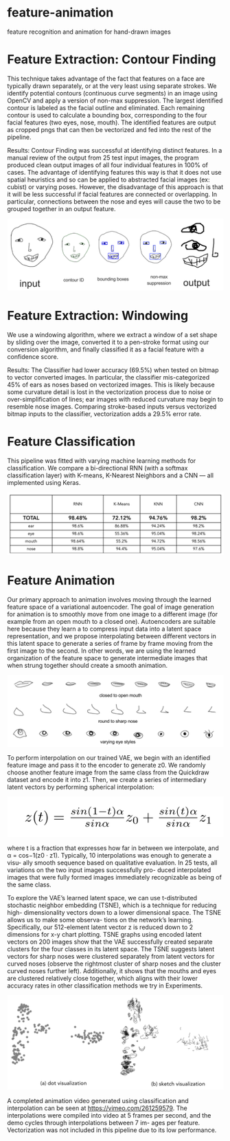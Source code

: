 # feature-animation
feature recognition and animation for hand-drawn images 

# Feature Extraction: Contour Finding

This technique takes advantage of the fact that features on a face are typically drawn separately, or at the very least using separate strokes. We identify potential contours (continuous curve segments) in an image using OpenCV and apply a version of non-max suppression. The largest identified contour is labeled as the facial outline and eliminated. Each remaining contour is used to calculate a bounding box, corresponding to the four facial features (two eyes, nose, mouth). The identified features are output as cropped pngs that can then be vectorized and fed into the rest of the pipeline. 

Results: Contour Finding was successful at identifying distinct features. In a manual review of the output from 25 test input images, the program produced clean output images of all four individual features in 100% of cases. The advantage of identifying features this way is that it does not use spatial heuristics and so can be applied to abstracted facial images (ex: cubist) or varying poses. However, the disadvantage of this approach is that it will be less successful if facial features are connected or overlapping. In particular, connections between the nose and eyes will cause the two to be grouped together in an output feature. 

![alt text](https://github.com/cynthiaxhua/feature-animation/blob/master/contour_finder.png "Contour Finder")

# Feature Extraction: Windowing

We use a windowing algorithm, where we extract a window of a set shape by sliding over the image, converted it to a pen-stroke format using our conversion algorithm, and finally classified it as a facial feature with a confidence score.

Results: The Classifier had lower accuracy (69.5%) when tested on bitmap to vector converted images. In particular, the classifier mis-categorized 45% of ears as noses based on vectorized images. This is likely because some curvature detail is lost in the vectorization process due to noise or over-simplification of lines; ear images with reduced curvature may begin to resemble nose images. Comparing stroke-based inputs versus vectorized bitmap inputs to the classifier, vectorization adds a 29.5% error rate. 

# Feature Classification

This pipeline was fitted with varying machine learning methods for classification. We compare a bi-directional RNN (with a softmax classification layer) with K-means, K-Nearest Neighbors and a CNN — all implemented using Keras.

![alt text](https://github.com/cynthiaxhua/feature-animation/blob/master/accuracy.png "Classification Accuracy")


# Feature Animation

Our primary approach to animation involves moving through the learned feature space of a variational autoencoder. The goal of image generation for animation is to smoothly move from one image to a different image (for example from an open mouth to a closed one). Autoencoders are suitable here because they learn a to compress input data into a latent space representation, and we propose interpolating between different vectors in this latent space to generate a series of frame by frame moving from the first image to the second. In other words, we are using the learned organization of the feature space to generate intermediate images that when strung together should create a smooth animation. 

![alt text](https://github.com/cynthiaxhua/feature-animation/blob/master/fbf.png "Generated Frame by Frames")

To perform interpolation on our trained VAE, we begin with an identified feature image and pass it to the encoder to generate z0. We randomly choose another feature image from the same class from the Quickdraw dataset and encode it into z1. Then, we create a series of intermediary latent vectors by performing spherical interpolation: 

![alt text](https://github.com/cynthiaxhua/feature-animation/blob/master/interpolation.png "Interpolation Equation")

where t is a fraction that expresses how far in between we interpolate, and α = cos−1(z0 · z1). Typically, 10 interpolations was enough to generate a visu- ally smooth sequence based on qualitative evaluation. In 25 tests, all variations on the two input images successfully pro- duced interpolated images that were fully formed images immediately recognizable as being of the same class. 

To explore the VAE’s learned latent space, we can use t-distributed stochastic neighbor embedding (TSNE), which is a technique for reducing high- dimensionality vectors down to a lower dimensional space. The TSNE allows us to make some observa- tions on the network’s learning. Specifically, our 512-element latent vector z is reduced down to 2 dimensions for x-y chart plotting. TSNE graphs using encoded latent vectors on 200 images show that the VAE successfully created separate clusters for the four classes in its latent space. The TSNE suggests latent vectors for sharp noses were clustered separately from latent vectors for curved noses (observe the rightmost cluster of sharp noses and the cluster curved noses further left). Additionally, it shows that the mouths and eyes are clustered relatively close together, which aligns with their lower accuracy rates in other classification methods we try in Experiments.

![alt text](https://github.com/cynthiaxhua/feature-animation/blob/master/tsne.png "TSNE Diagrams")

A completed animation video generated using classification and interpolation can be seen at https://vimeo.com/261259579. The interpolations were compiled into video at 5 frames per second, and the demo cycles through interpolations between 7 im- ages per feature. Vectorization was not included in this pipeline due to its low performance.

